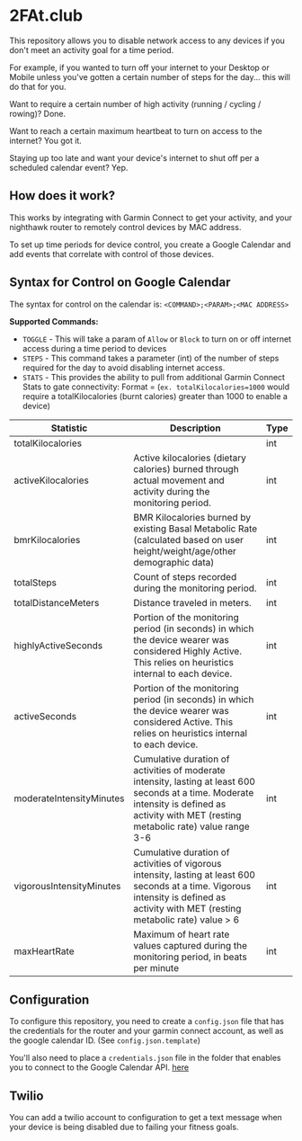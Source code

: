 # 2FAt.club
This repository allows you to disable network access to any devices if you don't meet an activity goal for a time period.

For example, if you wanted to turn off your internet to your Desktop or Mobile unless you've gotten a certain number of steps for the day... this will do that for you.

Want to require a certain number of high activity (running / cycling / rowing)? Done.

Want to reach a certain maximum heartbeat to turn on access to the internet? You got it.

Staying up too late and want your device's internet to shut off per a scheduled calendar event? Yep.

## How does it work?
This works by integrating with Garmin Connect to get your activity, and your nighthawk router to remotely control devices by MAC address.

To set up time periods for device control, you create a Google Calendar and add events that correlate with control of those devices.

## Syntax for Control on Google Calendar
The syntax for control on the calendar is:
`<COMMAND>;<PARAM>;<MAC ADDRESS>`

**Supported Commands:**
* `TOGGLE` - This will take a param of `Allow` or `Block` to turn on or off internet access during a time period to devices
* `STEPS` - This command takes a parameter (int) of the number of steps required for the day to avoid disabling internet access.
* `STATS` - This provides the ability to pull from additional Garmin Connect Stats to gate connectivity:
Format <stat>=<value> (`ex. totalKilocalories=1000` would require a totalKilocalories (burnt calories) greater than 1000 to enable a device)

| Statistic | Description | Type |
| --------- | ----------- | ---- |
| totalKilocalories |  | int |
| activeKilocalories | Active kilocalories (dietary calories) burned through actual movement and activity during the monitoring period. | int |
| bmrKilocalories | BMR Kilocalories burned by existing Basal Metabolic Rate (calculated based on user height/weight/age/other demographic data) | int |
| totalSteps | Count of steps recorded during the monitoring period.  | int |
| totalDistanceMeters | Distance traveled in meters. | int |
| highlyActiveSeconds |  Portion of the monitoring period (in seconds) in which the device wearer was considered Highly Active. This relies on heuristics internal to each device. | int |
| activeSeconds | Portion of the monitoring period (in seconds) in which the device wearer was considered Active. This relies on heuristics internal to each device. | int |
| moderateIntensityMinutes | Cumulative duration of activities of moderate intensity, lasting at least 600 seconds at a time. Moderate intensity is defined as activity with MET (resting metabolic rate) value range 3-6 | int |
| vigorousIntensityMinutes | Cumulative duration of activities of vigorous intensity, lasting at least 600 seconds at a time. Vigorous intensity is defined as activity with MET (resting metabolic rate) value > 6 | int |
| maxHeartRate | Maximum of heart rate values captured during the monitoring period, in beats per minute | int |

## Configuration
To configure this repository, you need to create a `config.json` file that has the credentials for the router and your garmin connect account, as well as the google calendar ID.  (See `config.json.template`)

You'll also need to place a `credentials.json` file in the folder that enables you to connect to the Google Calendar API. [here](https://developers.google.com/calendar/quickstart/go)

## Twilio
You can add a twilio account to configuration to get a text message when your device is being disabled due to failing your fitness goals.
